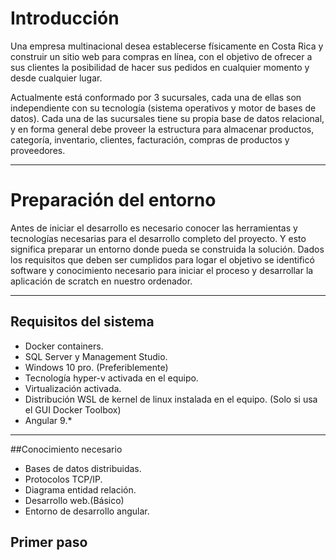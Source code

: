 # Introducción
Una empresa multinacional desea establecerse físicamente en Costa Rica y construir un sitio web para compras en línea, con el objetivo de ofrecer a sus clientes la posibilidad de hacer sus pedidos en cualquier momento y desde cualquier lugar.

Actualmente está conformado por 3 sucursales, cada una de ellas son independiente con su tecnología (sistema operativos y motor de bases de datos). Cada una de las sucursales tiene su propia base de datos relacional, y en forma general debe proveer la estructura para almacenar productos, categoría, inventario, clientes, facturación, compras de productos y proveedores.

* * *

# Preparación del entorno
Antes de iniciar el desarrollo es necesario conocer las herramientas y tecnologías necesarias para el desarrollo completo del proyecto. Y esto significa preparar un entorno donde pueda se construida la solución. Dados los requisitos que deben ser cumplidos para logar el objetivo se identificó software y conocimiento necesario para iniciar el proceso y desarrollar la aplicación de scratch en nuestro ordenador.

* * *
## Requisitos del sistema

  *   Docker containers.
  *   SQL Server y Management Studio.
  *   Windows 10 pro. (Preferiblemente)
  *   Tecnología hyper-v activada en el equipo.
  *   Virtualización activada.
  *   Distribución WSL de kernel de linux instalada en el equipo. (Solo si usa el GUI Docker Toolbox)
  *   Angular 9.*

* * *

##Conocimiento necesario

  *   Bases de datos distribuidas.
  *   Protocolos TCP/IP.
  *   Diagrama entidad relación.
  *   Desarrollo web.(Básico)
  *   Entorno de desarrollo angular.

## Primer paso
